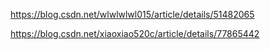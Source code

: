 https://blog.csdn.net/wlwlwlwl015/article/details/51482065



https://blog.csdn.net/xiaoxiao520c/article/details/77865442




